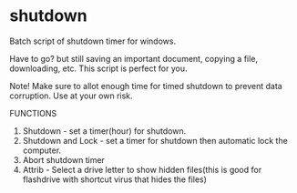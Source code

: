 # shutdown
Batch script of shutdown timer for windows.

Have to go? but still saving an important document, copying a file, downloading, etc.
This script is perfect for you.

Note! Make sure to allot enough time for timed shutdown to prevent data corruption.
Use at your own risk.

FUNCTIONS 
1. Shutdown - set a timer(hour) for shutdown.
2. Shutdown and Lock - set a timer for shutdown then automatic lock the computer.
3. Abort shutdown timer
4. Attrib - Select a drive letter to show hidden files(this is good for flashdrive with shortcut virus that hides the files) 
